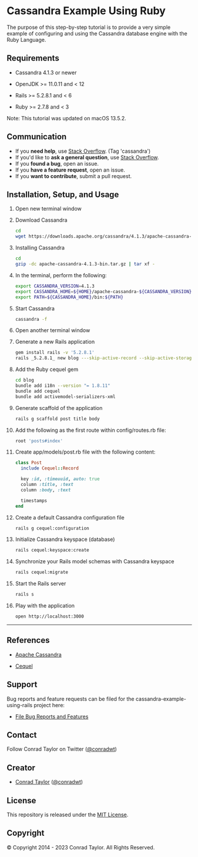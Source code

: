 # Cassandra Example Using Ruby

The purpose of this step-by-step tutorial is to provide a very simple example of configuring and using the Cassandra database engine with the Ruby Language.

## Requirements

- Cassandra 4.1.3 or newer

- OpenJDK >= 11.0.11 and < 12

- Rails >= 5.2.8.1 and < 6

- Ruby >= 2.7.8 and < 3

Note: This tutorial was updated on macOS 13.5.2.

## Communication

- If you **need help**, use [Stack Overflow](http://stackoverflow.com/questions/tagged/cassandra). (Tag 'cassandra')
- If you'd like to **ask a general question**, use [Stack Overflow](http://stackoverflow.com/questions/tagged/cassandra).
- If you **found a bug**, open an issue.
- If you **have a feature request**, open an issue.
- If you **want to contribute**, submit a pull request.

## Installation, Setup, and Usage

1.  Open new terminal window

2.  Download Cassandra

    ```zsh
    cd
    wget https://downloads.apache.org/cassandra/4.1.3/apache-cassandra-4.1.3-bin.tar.gz
    ```

3.  Installing Cassandra

    ```zsh
    cd
    gzip -dc apache-cassandra-4.1.3-bin.tar.gz | tar xf -
    ```

4.  In the terminal, perform the following:

    ```zsh
    export CASSANDRA_VERSION=4.1.3
    export CASSANDRA_HOME=${HOME}/apache-cassandra-${CASSANDRA_VERSION}
    export PATH=${CASSANDRA_HOME}/bin:${PATH}
    ```

5.  Start Cassandra

    ```zsh
    cassandra -f
    ```

6.  Open another terminal window

7.  Generate a new Rails application

    ```zsh
    gem install rails -v '5.2.8.1'
    rails _5.2.8.1_ new blog ---skip-active-record --skip-active-storage -T --skip-bundle --skip-webpack-install --skip-javascript --no-rc
    ```

8.  Add the Ruby cequel gem

    ```zsh
    cd blog
    bundle add i18n --version "= 1.8.11"
    bundle add cequel
    bundle add activemodel-serializers-xml
    ```

9.  Generate scaffold of the application

    ```zsh
    rails g scaffold post title body
    ```

10. Add the following as the first route within config/routes.rb file:

    ```ruby
    root 'posts#index'
    ```

11. Create app/models/post.rb file with the following content:

    ```ruby
    class Post
      include Cequel::Record

      key :id, :timeuuid, auto: true
      column :title, :text
      column :body, :text

      timestamps
    end
    ```

12. Create a default Cassandra configuration file

    ```zsh
    rails g cequel:configuration
    ```

13. Initialize Cassandra keyspace (database)

    ```zsh
    rails cequel:keyspace:create
    ```

14. Synchronize your Rails model schemas with Cassandra keyspace

    ```zsh
    rails cequel:migrate
    ```

15. Start the Rails server

    ```zsh
    rails s
    ```

16. Play with the application

    ```zsh
    open http://localhost:3000
    ```

---

## References

- [Apache Cassandra](http://cassandra.apache.org)

- [Cequel](https://github.com/cequel/cequel)

## Support

Bug reports and feature requests can be filed for the cassandra-example-using-rails project here:

- [File Bug Reports and Features](https://github.com/conradwt/cassandra-example-using-ruby/issues)

## Contact

Follow Conrad Taylor on Twitter ([@conradwt](https://twitter.com/conradwt))

## Creator

- [Conrad Taylor](http://github.com/conradwt) ([@conradwt](https://twitter.com/conradwt))

## License

This repository is released under the [MIT License](./LICENSE.md).

## Copyright

&copy; Copyright 2014 - 2023 Conrad Taylor. All Rights Reserved.

